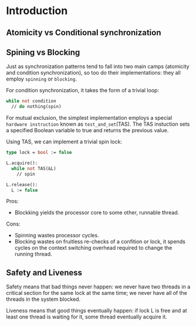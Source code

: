 # Introduction

## Atomicity vs Conditional synchronization

## Spining vs Blocking

Just as synchronization patterns tend to fall into two main camps
(atomicity and condition synchronization), so too do their implementations:
they all employ ``spinning`` or ``blocking``.

For condition synchronization, it takes the form of a trivial loop:

```ocaml
while not condition
  // do nothing(spin)
```

For mutual exclusion, the simplest implementation employs a special
``hardware instruction`` known as ``test_and_set``(TAS). The TAS instuction
sets a specified Boolean variable to true and returns the previous value.

Using TAS, we can implement a trivial spin lock:

```ocaml
type lock = bool := false

L.acquire():
  while not TAS(&L)
    // spin

L.release():
  L := false
```

Pros:
* Blockking yields the processor core to some other, runnable thread.

Cons:
* Spinning wastes processor cycles.
* Blocking wastes on fruitless re-checks of a confition or lock, it spends
cycles on the context switching overhead required to change the running thread.

## Safety and Liveness

Safety means that bad things never happen: we never have two threads in a
critical section for the same lock at the same time; we never have all of
the threads in the system blocked.

Liveness means that good things eventually happen: if lock L is free and at
least one thread is waiting for it, some thread eventually acquire it.